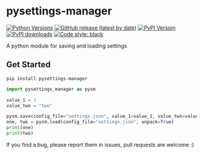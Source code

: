 # pysettings-manager

[![Python Versions](https://img.shields.io/pypi/pyversions/pysettings-manager)](https://www.python.org/downloads/)
[![GitHub release (latest by date)](https://img.shields.io/github/v/release/sryu1/pysettings-manager)](https://github.com/sryu1/pysettings-manager/releases)
[![PyPI Version](https://img.shields.io/pypi/v/pysettings-manager)](https://pypi.org/project/pysettings-manager)
[![PyPI downloads](https://img.shields.io/pypi/dm/pysettings-manager.svg)](https://pypistats.org/packages/pysettings-manager)
[![Code style: black](https://img.shields.io/badge/code%20style-black-000000.svg)](https://github.com/psf/black)

A python module for saving and loading settings

## Get Started

```console
pip install pysettings-manager
```

```python
import pysettings_manager as pysm

value_1 = 1
value_two = "two"

pysm.save(config_file="settings.json", value_1=value_1, value_two=value_two)
one, two = pysm.load(config_file="settings.json", unpack=True)
print(one)
print(two)
```

If you find a bug, please report them in issues, pull requests are welcome :)
